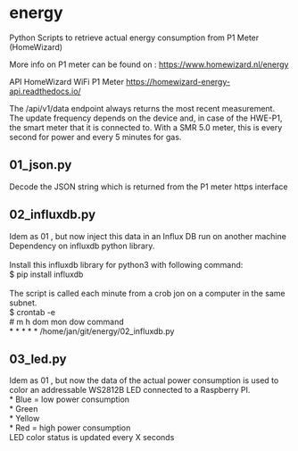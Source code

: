 # energy
Python Scripts to retrieve actual energy consumption from P1 Meter (HomeWizard)

More info on P1 meter can be found on :
 https://www.homewizard.nl/energy

 API HomeWizard WiFi P1 Meter
 https://homewizard-energy-api.readthedocs.io/

 The /api/v1/data endpoint always returns the most recent measurement.
 The update frequency depends on the device and, in case of the HWE-P1,
 the smart meter that it is connected to.
 With a SMR 5.0 meter, this is every second for power and every 5 minutes for gas.


<h2>01_json.py</h2>
   Decode the JSON string which is returned from the P1 meter https interface

<h2>02_influxdb.py</h2>
   Idem as 01 , but now inject this data in an Influx DB run on another machine<BR>
   Dependency on influxdb python library.<br>
   <br> 
   Install this influxdb library for python3 with following command:<BR>
   $ pip install influxdb
   <br><br>
   The script is called each minute from a crob jon on a computer in the same subnet.<br>
   $ crontab -e<BR>
       # m h  dom mon dow   command <BR>
       * * * * * /home/jan/git/energy/02_influxdb.py

 
<h2>03_led.py</h2>
   Idem as 01 , but now the data of the actual power consumption is used to color an addressable WS2812B LED
   connected to a Raspberry PI.<BR>
     * Blue = low power consumption<BR> 
     * Green <BR>
     * Yellow<BR>
     * Red = high power consumption<BR>
   LED color status is updated every X seconds

